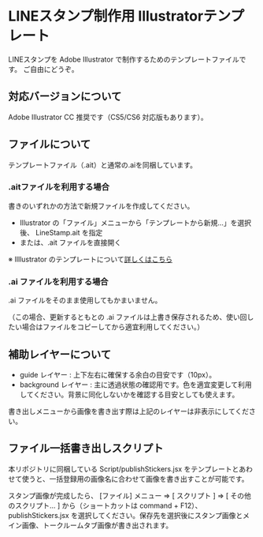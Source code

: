 LINEスタンプ制作用 Illustratorテンプレート
===========================

LINEスタンプを Adobe Illustrator で制作するためのテンプレートファイルです。
ご自由にどうぞ。

## 対応バージョンについて
Adobe Illustrator CC 推奨です（CS5/CS6 対応版もあります）。

## ファイルについて
テンプレートファイル（.ait）と通常の.aiを同梱しています。

### .aitファイルを利用する場合
書きのいずれかの方法で新規ファイルを作成してください。
+ Illustrator の「ファイル」メニューから「テンプレートから新規…」を選択後、 LineStamp.ait を指定
+ または、.ait ファイルを直接開く

※ Illlustrator のテンプレートについて[詳しくはこちら](http://helpx.adobe.com/jp/illustrator/kb/4287.html#main_B______________________)

### .ai ファイルを利用する場合
.ai ファイルをそのまま使用してもかまいません。

（この場合、更新するともとの .ai ファイルは上書き保存されるため、使い回したい場合はファイルをコピーしてから適宜利用してください。）

## 補助レイヤーについて
+ guide レイヤー : 上下左右に確保する余白の目安です（10px）。
+ background レイヤー : 主に透過状態の確認用です。色を適宜変更して利用してください。背景に同化しないかを確認する目安としても使えます。

書き出しメニューから画像を書き出す際は上記のレイヤーは非表示にしてください。

## ファイル一括書き出しスクリプト
本リポジトリに同梱している Script/publishStickers.jsx をテンプレートとあわせて使うと、一括登録用の画像名に合わせて画像を書き出すことが可能です。

スタンプ画像が完成したら、 [ファイル] メニュー ⇒ [ スクリプト ] ⇒ [ その他のスクリプト… ] から（ショートカットは command + F12）、 publishStickers.jsx を選択してください。保存先を選択後にスタンプ画像とメイン画像、トークルームタブ画像が書き出されます。